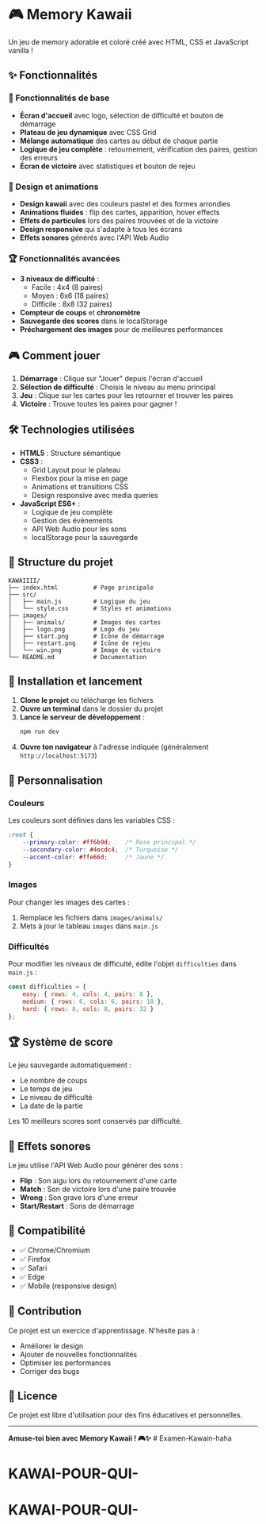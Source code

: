 # 🎮 Memory Kawaii

Un jeu de memory adorable et coloré créé avec HTML, CSS et JavaScript vanilla !

## ✨ Fonctionnalités

### 🎯 Fonctionnalités de base
- **Écran d'accueil** avec logo, sélection de difficulté et bouton de démarrage
- **Plateau de jeu dynamique** avec CSS Grid
- **Mélange automatique** des cartes au début de chaque partie
- **Logique de jeu complète** : retournement, vérification des paires, gestion des erreurs
- **Écran de victoire** avec statistiques et bouton de rejeu

### 🎨 Design et animations
- **Design kawaii** avec des couleurs pastel et des formes arrondies
- **Animations fluides** : flip des cartes, apparition, hover effects
- **Effets de particules** lors des paires trouvées et de la victoire
- **Design responsive** qui s'adapte à tous les écrans
- **Effets sonores** générés avec l'API Web Audio

### 🏆 Fonctionnalités avancées
- **3 niveaux de difficulté** :
  - Facile : 4x4 (8 paires)
  - Moyen : 6x6 (18 paires)
  - Difficile : 8x8 (32 paires)
- **Compteur de coups** et **chronomètre**
- **Sauvegarde des scores** dans le localStorage
- **Préchargement des images** pour de meilleures performances

## 🎮 Comment jouer

1. **Démarrage** : Clique sur "Jouer" depuis l'écran d'accueil
2. **Sélection de difficulté** : Choisis le niveau au menu principal
3. **Jeu** : Clique sur les cartes pour les retourner et trouver les paires
4. **Victoire** : Trouve toutes les paires pour gagner !

## 🛠️ Technologies utilisées

- **HTML5** : Structure sémantique
- **CSS3** : 
  - Grid Layout pour le plateau
  - Flexbox pour la mise en page
  - Animations et transitions CSS
  - Design responsive avec media queries
- **JavaScript ES6+** :
  - Logique de jeu complète
  - Gestion des événements
  - API Web Audio pour les sons
  - localStorage pour la sauvegarde

## 📁 Structure du projet

```
KAWAIIII/
├── index.html          # Page principale
├── src/
│   ├── main.js         # Logique du jeu
│   └── style.css       # Styles et animations
├── images/
│   ├── animals/        # Images des cartes
│   ├── logo.png        # Logo du jeu
│   ├── start.png       # Icône de démarrage
│   ├── restart.png     # Icône de rejeu
│   └── win.png         # Image de victoire
└── README.md           # Documentation
```

## 🚀 Installation et lancement

1. **Clone le projet** ou télécharge les fichiers
2. **Ouvre un terminal** dans le dossier du projet
3. **Lance le serveur de développement** :
   ```bash
   npm run dev
   ```
4. **Ouvre ton navigateur** à l'adresse indiquée (généralement `http://localhost:5173`)

## 🎨 Personnalisation

### Couleurs
Les couleurs sont définies dans les variables CSS :
```css
:root {
    --primary-color: #ff6b9d;    /* Rose principal */
    --secondary-color: #4ecdc4;  /* Turquoise */
    --accent-color: #ffe66d;     /* Jaune */
}
```

### Images
Pour changer les images des cartes :
1. Remplace les fichiers dans `images/animals/`
2. Mets à jour le tableau `images` dans `main.js`

### Difficultés
Pour modifier les niveaux de difficulté, édite l'objet `difficulties` dans `main.js` :
```javascript
const difficulties = {
    easy: { rows: 4, cols: 4, pairs: 8 },
    medium: { rows: 6, cols: 6, pairs: 18 },
    hard: { rows: 8, cols: 8, pairs: 32 }
};
```

## 🏆 Système de score

Le jeu sauvegarde automatiquement :
- Le nombre de coups
- Le temps de jeu
- Le niveau de difficulté
- La date de la partie

Les 10 meilleurs scores sont conservés par difficulté.

## 🎵 Effets sonores

Le jeu utilise l'API Web Audio pour générer des sons :
- **Flip** : Son aigu lors du retournement d'une carte
- **Match** : Son de victoire lors d'une paire trouvée
- **Wrong** : Son grave lors d'une erreur
- **Start/Restart** : Sons de démarrage

## 📱 Compatibilité

- ✅ Chrome/Chromium
- ✅ Firefox
- ✅ Safari
- ✅ Edge
- ✅ Mobile (responsive design)

## 🤝 Contribution

Ce projet est un exercice d'apprentissage. N'hésite pas à :
- Améliorer le design
- Ajouter de nouvelles fonctionnalités
- Optimiser les performances
- Corriger des bugs

## 📄 Licence

Ce projet est libre d'utilisation pour des fins éducatives et personnelles.

---

**Amuse-toi bien avec Memory Kawaii ! 🎮✨** # Examen-Kawain-haha
# KAWAI-POUR-QUI-
# KAWAI-POUR-QUI-
